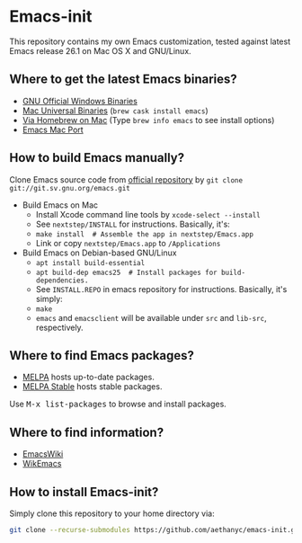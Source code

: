 # Emacs-init #

This repository contains my own Emacs customization, tested against latest Emacs
release 26.1 on Mac OS X and GNU/Linux.

## Where to get the latest Emacs binaries? ##

* [GNU Official Windows Binaries](http://ftp.gnu.org/gnu/emacs/windows/)
* [Mac Universal Binaries](http://emacsformacosx.com/) (`brew cask install emacs`)
* [Via Homebrew on Mac](https://github.com/Homebrew/homebrew-core/blob/master/Formula/emacs.rb) (Type `brew info emacs` to see install options)
* [Emacs Mac Port](https://github.com/railwaycat/homebrew-emacsmacport/releases)

## How to build Emacs manually?
Clone Emacs source code from [official repository](https://savannah.gnu.org/projects/emacs) by `git clone git://git.sv.gnu.org/emacs.git`

* Build Emacs on Mac
  * Install Xcode command line tools by `xcode-select --install`
  * See `nextstep/INSTALL` for instructions. Basically, it's:
  * `make install  # Assemble the app in nextstep/Emacs.app`
  * Link or copy `nextstep/Emacs.app` to `/Applications`
* Build Emacs on Debian-based GNU/Linux
  * `apt install build-essential`
  * `apt build-dep emacs25  # Install packages for build-dependencies.`
  * See `INSTALL.REPO` in emacs repository for instructions. Basically, it's simply:
  * `make`
  * `emacs` and `emacsclient` will be available under `src` and `lib-src`, respectively.

## Where to find Emacs packages? ##

* [MELPA](http://melpa.org/) hosts up-to-date packages.
* [MELPA Stable](http://stable.melpa.org/) hosts stable packages.

Use <kbd>M-x list-packages</kbd> to browse and install packages.

## Where to find information? ##

* [EmacsWiki](http://www.emacswiki.org/)
* [WikEmacs](http://wikemacs.org/)


## How to install Emacs-init? ##

Simply clone this repository to your home directory via:

```bash
git clone --recurse-submodules https://github.com/aethanyc/emacs-init.git ~/.emacs.d
```
